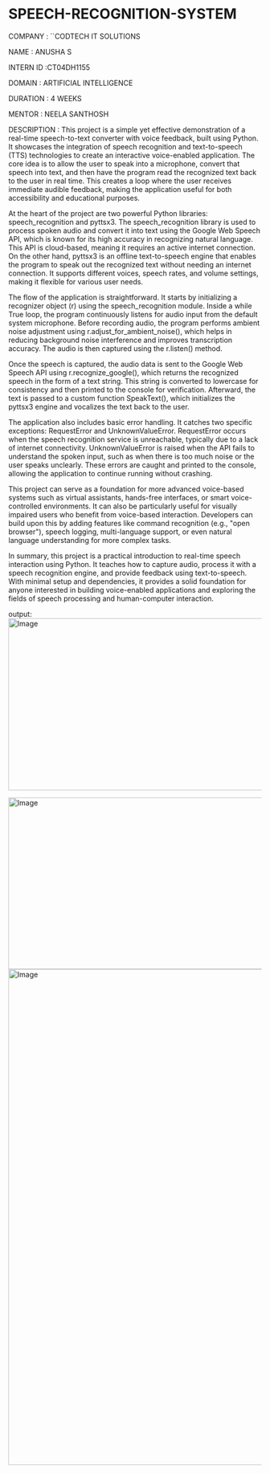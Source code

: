 # SPEECH-RECOGNITION-SYSTEM
COMPANY : ``CODTECH IT SOLUTIONS

NAME : ANUSHA S

INTERN ID :CT04DH1155

DOMAIN : ARTIFICIAL INTELLIGENCE

DURATION : 4 WEEKS

MENTOR : NEELA SANTHOSH

DESCRIPTION : This project is a simple yet effective demonstration of a real-time speech-to-text converter with voice feedback, built using Python. It showcases the integration of speech recognition and text-to-speech (TTS) technologies to create an interactive voice-enabled application. The core idea is to allow the user to speak into a microphone, convert that speech into text, and then have the program read the recognized text back to the user in real time. This creates a loop where the user receives immediate audible feedback, making the application useful for both accessibility and educational purposes.

At the heart of the project are two powerful Python libraries: speech_recognition and pyttsx3. The speech_recognition library is used to process spoken audio and convert it into text using the Google Web Speech API, which is known for its high accuracy in recognizing natural language. This API is cloud-based, meaning it requires an active internet connection. On the other hand, pyttsx3 is an offline text-to-speech engine that enables the program to speak out the recognized text without needing an internet connection. It supports different voices, speech rates, and volume settings, making it flexible for various user needs.

The flow of the application is straightforward. It starts by initializing a recognizer object (r) using the speech_recognition module. Inside a while True loop, the program continuously listens for audio input from the default system microphone. Before recording audio, the program performs ambient noise adjustment using r.adjust_for_ambient_noise(), which helps in reducing background noise interference and improves transcription accuracy. The audio is then captured using the r.listen() method.

Once the speech is captured, the audio data is sent to the Google Web Speech API using r.recognize_google(), which returns the recognized speech in the form of a text string. This string is converted to lowercase for consistency and then printed to the console for verification. Afterward, the text is passed to a custom function SpeakText(), which initializes the pyttsx3 engine and vocalizes the text back to the user.

The application also includes basic error handling. It catches two specific exceptions: RequestError and UnknownValueError. RequestError occurs when the speech recognition service is unreachable, typically due to a lack of internet connectivity. UnknownValueError is raised when the API fails to understand the spoken input, such as when there is too much noise or the user speaks unclearly. These errors are caught and printed to the console, allowing the application to continue running without crashing.

This project can serve as a foundation for more advanced voice-based systems such as virtual assistants, hands-free interfaces, or smart voice-controlled environments. It can also be particularly useful for visually impaired users who benefit from voice-based interaction. Developers can build upon this by adding features like command recognition (e.g., "open browser"), speech logging, multi-language support, or even natural language understanding for more complex tasks.

In summary, this project is a practical introduction to real-time speech interaction using Python. It teaches how to capture audio, process it with a speech recognition engine, and provide feedback using text-to-speech. With minimal setup and dependencies, it provides a solid foundation for anyone interested in building voice-enabled applications and exploring the fields of speech processing and human-computer interaction.

output:
<img width="1281" height="343" alt="Image" src="https://github.com/user-attachments/assets/ef90a3db-ebe3-4719-a362-08d0f99e8d96" />

<img width="1274" height="342" alt="Image" src="https://github.com/user-attachments/assets/a9ac78ff-b3ca-4d83-9f6c-456f3004974b" />

<img width="1781" height="988" alt="Image" src="https://github.com/user-attachments/assets/00b9951e-8ffb-4dbc-b37b-9fc37c1c01ec" />
